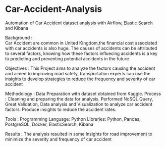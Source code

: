 # Car-Accident-Analysis
Automation of Car Accident dataset analysis with Airflow, Elastic Search and Kibana

Background :  
Car Accident are common in United Kingdom,the financial cost associated with car accidents is also huge. The causes of accidents can be attributed to several factors, knowing how these factors influecing accidents is a key to predicting and preventing potential accidents in the future

Objectives :
This Project aims to analyze the factors causing the accident and aimed to improving road safety, transportation experts can use the insights to develop strategies to reduce the frequency and severity of car accident

Methodology :
Data Preparation with dataset obtained from Kaggle. 
Process : Cleaning and preparing the data for analysis, Performed NoSQL Query, Great Validation, Data analysis and Visualization to analyze car accident factors. Produce insights to reduce the accident rates.

Tools :
Programming Language: Python Libraries: Python, Pandas, PostgreSQL, Docker, ElasticSearch, Kibana

Results :
The analysis resulted in some insights for road improvement to minimize the severity and frequency of car accident 
